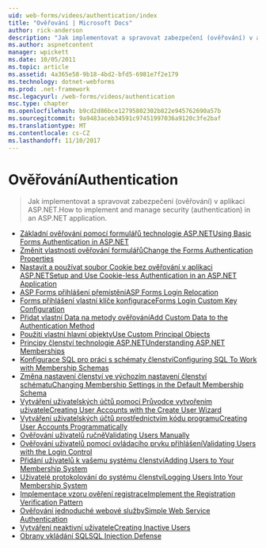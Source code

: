 ```yaml
---
uid: web-forms/videos/authentication/index
title: "Ověřování | Microsoft Docs"
author: rick-anderson
description: "Jak implementovat a spravovat zabezpečení (ověřování) v aplikaci ASP.NET."
ms.author: aspnetcontent
manager: wpickett
ms.date: 10/05/2011
ms.topic: article
ms.assetid: 4a365e58-9b18-4bd2-bfd5-6981e7f2e179
ms.technology: dotnet-webforms
ms.prod: .net-framework
msc.legacyurl: /web-forms/videos/authentication
msc.type: chapter
ms.openlocfilehash: b9cd2d86bce12795802302b822e945762690a57b
ms.sourcegitcommit: 9a9483aceb34591c97451997036a9120c3fe2baf
ms.translationtype: MT
ms.contentlocale: cs-CZ
ms.lasthandoff: 11/10/2017
---
```

<a name="authentication"></a><span data-ttu-id="60c77-103">Ověřování</span><span class="sxs-lookup"><span data-stu-id="60c77-103">Authentication</span></span>
====================
> <span data-ttu-id="60c77-104">Jak implementovat a spravovat zabezpečení (ověřování) v aplikaci ASP.NET.</span><span class="sxs-lookup"><span data-stu-id="60c77-104">How to implement and manage security (authentication) in an ASP.NET application.</span></span>


- [<span data-ttu-id="60c77-105">Základní ověřování pomocí formulářů technologie ASP.NET</span><span class="sxs-lookup"><span data-stu-id="60c77-105">Using Basic Forms Authentication in ASP.NET</span></span>](using-basic-forms-authentication-in-aspnet.md)
- [<span data-ttu-id="60c77-106">Změnit vlastnosti ověřování formulářů</span><span class="sxs-lookup"><span data-stu-id="60c77-106">Change the Forms Authentication Properties</span></span>](how-to-change-the-forms-authentication-properties.md)
- [<span data-ttu-id="60c77-107">Nastavit a používat soubor Cookie bez ověřování v aplikaci ASP.NET</span><span class="sxs-lookup"><span data-stu-id="60c77-107">Setup and Use Cookie-less Authentication in an ASP.NET Application</span></span>](how-to-setup-and-use-cookie-less-authentication-in-an-aspnet-application.md)
- [<span data-ttu-id="60c77-108">ASP Forms přihlášení přemístění</span><span class="sxs-lookup"><span data-stu-id="60c77-108">ASP Forms Login Relocation</span></span>](asp-forms-login-relocation.md)
- [<span data-ttu-id="60c77-109">Forms přihlášení vlastní klíče konfigurace</span><span class="sxs-lookup"><span data-stu-id="60c77-109">Forms Login Custom Key Configuration</span></span>](forms-login-custom-key-configuration.md)
- [<span data-ttu-id="60c77-110">Přidat vlastní Data na metody ověřování</span><span class="sxs-lookup"><span data-stu-id="60c77-110">Add Custom Data to the Authentication Method</span></span>](add-custom-data-to-the-authentication-method.md)
- [<span data-ttu-id="60c77-111">Použití vlastní hlavní objekty</span><span class="sxs-lookup"><span data-stu-id="60c77-111">Use Custom Principal Objects</span></span>](use-custom-principal-objects.md)
- [<span data-ttu-id="60c77-112">Principy členství technologie ASP.NET</span><span class="sxs-lookup"><span data-stu-id="60c77-112">Understanding ASP.NET Memberships</span></span>](understanding-aspnet-memberships.md)
- [<span data-ttu-id="60c77-113">Konfigurace SQL pro práci s schématy členství</span><span class="sxs-lookup"><span data-stu-id="60c77-113">Configuring SQL To Work with Membership Schemas</span></span>](configuring-sql-to-work-with-membership-schemas.md)
- [<span data-ttu-id="60c77-114">Změna nastavení členství ve výchozím nastavení členství schématu</span><span class="sxs-lookup"><span data-stu-id="60c77-114">Changing Membership Settings in the Default Membership Schema</span></span>](changing-membership-settings-in-the-default-membership-schema.md)
- [<span data-ttu-id="60c77-115">Vytváření uživatelských účtů pomocí Průvodce vytvořením uživatele</span><span class="sxs-lookup"><span data-stu-id="60c77-115">Creating User Accounts with the Create User Wizard</span></span>](creating-user-accounts-with-the-create-user-wizard.md)
- [<span data-ttu-id="60c77-116">Vytváření uživatelských účtů prostřednictvím kódu programu</span><span class="sxs-lookup"><span data-stu-id="60c77-116">Creating User Accounts Programmatically</span></span>](creating-user-accounts-programmatically.md)
- [<span data-ttu-id="60c77-117">Ověřování uživatelů ručně</span><span class="sxs-lookup"><span data-stu-id="60c77-117">Validating Users Manually</span></span>](validating-users-manually.md)
- [<span data-ttu-id="60c77-118">Ověřování uživatelů pomocí ovládacího prvku přihlášení</span><span class="sxs-lookup"><span data-stu-id="60c77-118">Validating Users with the Login Control</span></span>](validating-users-with-the-login-control.md)
- [<span data-ttu-id="60c77-119">Přidání uživatelů k vašemu systému členství</span><span class="sxs-lookup"><span data-stu-id="60c77-119">Adding Users to Your Membership System</span></span>](adding-users-to-your-membership-system.md)
- [<span data-ttu-id="60c77-120">Uživatelé protokolování do systému členství</span><span class="sxs-lookup"><span data-stu-id="60c77-120">Logging Users Into Your Membership System</span></span>](logging-users-into-your-membership-system.md)
- [<span data-ttu-id="60c77-121">Implementace vzoru ověření registrace</span><span class="sxs-lookup"><span data-stu-id="60c77-121">Implement the Registration Verification Pattern</span></span>](implement-the-registration-verification-pattern.md)
- [<span data-ttu-id="60c77-122">Ověřování jednoduché webové služby</span><span class="sxs-lookup"><span data-stu-id="60c77-122">Simple Web Service Authentication</span></span>](simple-web-service-authentication.md)
- [<span data-ttu-id="60c77-123">Vytváření neaktivní uživatele</span><span class="sxs-lookup"><span data-stu-id="60c77-123">Creating Inactive Users</span></span>](creating-inactive-users.md)
- [<span data-ttu-id="60c77-124">Obrany vkládání SQL</span><span class="sxs-lookup"><span data-stu-id="60c77-124">SQL Injection Defense</span></span>](sql-injection-defense.md)
